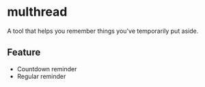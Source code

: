 # multhread

A tool that helps you remember things you've temporarily put aside.

## Feature

- Countdown reminder
- Regular reminder

